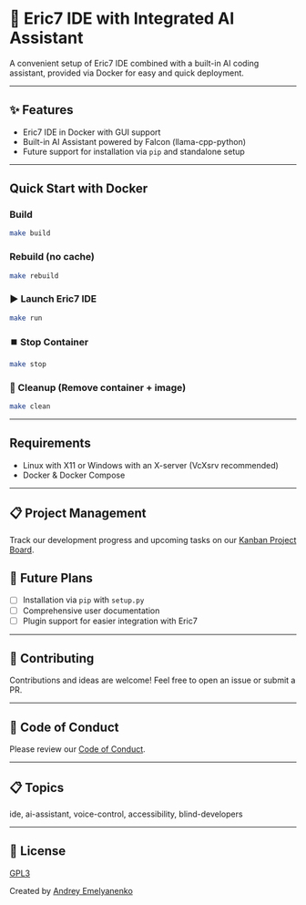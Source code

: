 # 🚀 Eric7 IDE with Integrated AI Assistant

A convenient setup of Eric7 IDE combined with a built-in AI coding assistant, provided via Docker for easy and quick deployment.

---

## ✨ Features

- Eric7 IDE in Docker with GUI support
- Built-in AI Assistant powered by Falcon (llama-cpp-python)
- Future support for installation via `pip` and standalone setup

---

## Quick Start with Docker

### Build
```bash
make build
```

### Rebuild (no cache)
```bash
make rebuild
```

### ▶️ Launch Eric7 IDE
```bash
make run
```

### ⏹️ Stop Container
```bash
make stop
```

### 🧹 Cleanup (Remove container + image)
```bash
make clean
```

---

## Requirements

- Linux with X11 or Windows with an X-server (VcXsrv recommended)
- Docker & Docker Compose

---
## 📋 Project Management

Track our development progress and upcoming tasks on our [Kanban Project Board](https://github.com/users/sapega89/projects/1/views/1).


## 📌 Future Plans

- [ ] Installation via `pip` with `setup.py`
- [ ] Comprehensive user documentation
- [ ] Plugin support for easier integration with Eric7

---

## 🤝 Contributing

Contributions and ideas are welcome! Feel free to open an issue or submit a PR.

---

## 📜 Code of Conduct

Please review our [Code of Conduct](CODE_OF_CONDUCT.md).

---

## 📋 Topics

ide, ai-assistant, voice-control, accessibility, blind-developers

---

## 📄 License

[GPL3](LICENSE)

Created by [Andrey Emelyanenko](https://github.com/sapega89)
